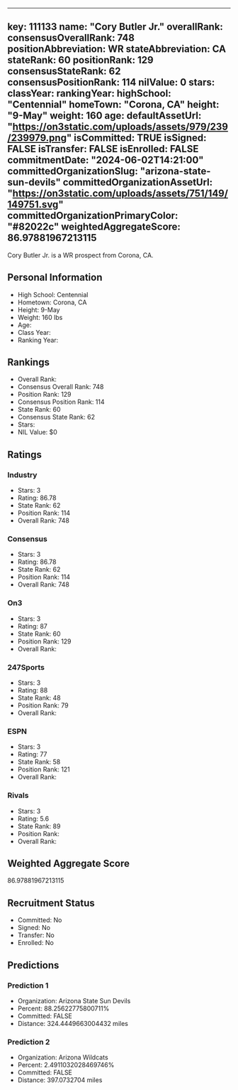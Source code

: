 ---
  key: 111133
  name: "Cory Butler Jr."
  overallRank: 
  consensusOverallRank: 748
  positionAbbreviation: WR
  stateAbbreviation: CA
  stateRank: 60
  positionRank: 129
  consensusStateRank: 62
  consensusPositionRank: 114
  nilValue: 0
  stars: 
  classYear: 
  rankingYear: 
  highSchool: "Centennial"
  homeTown: "Corona, CA"
  height: "9-May"
  weight: 160
  age: 
  defaultAssetUrl: "https://on3static.com/uploads/assets/979/239/239979.png"
  isCommitted: TRUE
  isSigned: FALSE
  isTransfer: FALSE
  isEnrolled: FALSE
  commitmentDate: "2024-06-02T14:21:00"
  committedOrganizationSlug: "arizona-state-sun-devils"
  committedOrganizationAssetUrl: "https://on3static.com/uploads/assets/751/149/149751.svg"
  committedOrganizationPrimaryColor: "#82022c"
  weightedAggregateScore: 86.97881967213115
  ---
  
  Cory Butler Jr. is a WR prospect from Corona, CA.
  
  ## Personal Information
  - High School: Centennial
  - Hometown: Corona, CA
  - Height: 9-May
  - Weight: 160 lbs
  - Age: 
  - Class Year: 
  - Ranking Year: 
  
  ## Rankings
  - Overall Rank: 
  - Consensus Overall Rank: 748
  - Position Rank: 129
  - Consensus Position Rank: 114
  - State Rank: 60
  - Consensus State Rank: 62
  - Stars: 
  - NIL Value: $0
  
  ## Ratings
  
  ### Industry
  - Stars: 3
  - Rating: 86.78
  - State Rank: 62
  - Position Rank: 114
  - Overall Rank: 748
  
  ### Consensus
  - Stars: 3
  - Rating: 86.78
  - State Rank: 62
  - Position Rank: 114
  - Overall Rank: 748
  
  ### On3
  - Stars: 3
  - Rating: 87
  - State Rank: 60
  - Position Rank: 129
  - Overall Rank: 
  
  ### 247Sports
  - Stars: 3
  - Rating: 88
  - State Rank: 48
  - Position Rank: 79
  - Overall Rank: 
  
  ### ESPN
  - Stars: 3
  - Rating: 77
  - State Rank: 58
  - Position Rank: 121
  - Overall Rank: 
  
  ### Rivals
  - Stars: 3
  - Rating: 5.6
  - State Rank: 89
  - Position Rank: 
  - Overall Rank: 
  
  ## Weighted Aggregate Score
  86.97881967213115
  
  ## Recruitment Status
  - Committed: No
  - Signed: No
  - Transfer: No
  - Enrolled: No
  
  
  
  ## Predictions
  
  ### Prediction 1
  - Organization: Arizona State Sun Devils
  - Percent: 88.25622775800711%
  - Committed: FALSE
  - Distance: 324.4449663004432 miles
  
  ### Prediction 2
  - Organization: Arizona Wildcats
  - Percent: 2.4911032028469746%
  - Committed: FALSE
  - Distance: 397.0732704 miles
  